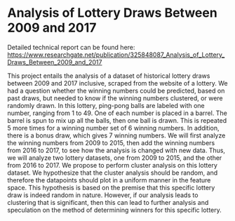 # Analysis of Lottery Draws Between 2009 and 2017

Detailed technical report can be found here: https://www.researchgate.net/publication/325848087_Analysis_of_Lottery_Draws_Between_2009_and_2017

This project entails the analysis of a dataset of historical lottery draws between 2009 and 2017 inclusive, scraped from the website of a lottery. We had a question whether the winning numbers could be predicted, based on past draws, but needed to know if the winning numbers clustered, or were randomly drawn. In this lottery, ping-pong balls are labeled with one number, ranging from 1 to 49. One of each number is placed in a barrel. The barrel is spun to mix up all the balls, then one ball is drawn. This is repeated 5 more times for a winning number set of 6 winning numbers. In addition, there is a bonus draw, which gives 7 winning numbers. We will first analyze the winning numbers from 2009 to 2015, then add the winning numbers from 2016 to 2017, to see how the analysis is changed with new data. Thus, we will analyze two lottery datasets, one from 2009 to 2015, and the other from 2016 to 2017. We propose to perform cluster analysis on this lottery dataset. We hypothesize that the cluster analysis should be random, and therefore the datapoints should plot in a uniform manner in the feature space. This hypothesis is based on the premise that this specific lottery draw is indeed random in nature. However, if our analysis leads to clustering that is significant, then this can lead to further analysis and speculation on the method of determining winners for this specific lottery.
